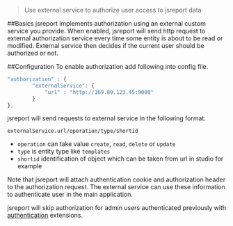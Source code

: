 > Use external service to authorize user access to jsreport data

##Basics
jsreport implements authorization using an external custom service you provide. When enabled, jsreport will send http request to external authorization service every time some entity is about to be read or modified. External service then decides if the current user should be authorized or not.


##Configuration
To enable authorization add following into config file.
```js
"authorization" : {
        "externalService": {
            "url" : "http://169.89.123.45:9000"
        }
},
```

jsreport will send requests to external service in the following format:

`externalService.url/operation/type/shortid`

- `operation` can take value `create`, `read`, `delete` or `update`
- `type` is entity type like `templates`
- `shortid` identification of object which can be taken from url in studio for example

Note that jsreport will attach authentication cookie and authorization header to the authorization request. The external service can use these information to authenticate user in the main application.

jsreport will skip authorization for admin users authenticated previously with [authentication](/learn/authentication) extensions.
